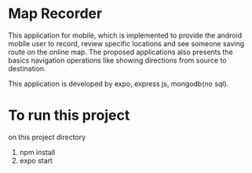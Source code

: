 # Map Recorder

This application for mobile, which is implemented to provide the android mobile user to record, review specific locations and see someone saving route on the online map.
The proposed applications also presents the basics navigation operations like showing directions from source to destination.

This application is developed by expo, express js, mongodb(no sql).

# To run this project
on this project directory
1) npm install
2) expo start
